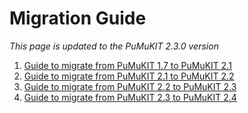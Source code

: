 # Migration Guide

*This page is updated to the PuMuKIT 2.3.0 version*

1. [Guide to migrate from PuMuKIT 1.7 to PuMuKIT 2.1](migration_guides/from1.7to2.1.md)
2. [Guide to migrate from PuMuKIT 2.1 to PuMuKIT 2.2](migration_guides/from2.1to2.2.md)
3. [Guide to migrate from PuMuKIT 2.2 to PuMuKIT 2.3](migration_guides/from2.2to2.3.md)
4. [Guide to migrate from PuMuKIT 2.3 to PuMuKIT 2.4](migration_guides/from2.3to2.4.md)

